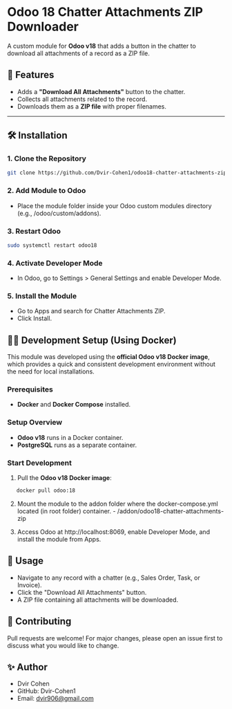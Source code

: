 # Odoo 18 Chatter Attachments ZIP Downloader

A custom module for **Odoo v18** that adds a button in the chatter to download all attachments of a record as a ZIP file.

## 📌 Features
- Adds a **"Download All Attachments"** button to the chatter.
- Collects all attachments related to the record.
- Downloads them as a **ZIP file** with proper filenames.

---

## 🛠️ Installation

### 1. Clone the Repository
```bash
git clone https://github.com/Dvir-Cohen1/odoo18-chatter-attachments-zip.git
```

### 2. Add Module to Odoo
- Place the module folder inside your Odoo custom modules directory (e.g., /odoo/custom/addons).

### 3. Restart Odoo
```bash
sudo systemctl restart odoo18
```

### 4. Activate Developer Mode
- In Odoo, go to Settings > General Settings and enable Developer Mode.

### 5. Install the Module
- Go to Apps and search for Chatter Attachments ZIP.
- Click Install.

## 🧑‍💻 Development Setup (Using Docker)
This module was developed using the **official Odoo v18 Docker image**, which provides a quick and consistent development environment without the need for local installations.  

### Prerequisites
- **Docker** and **Docker Compose** installed. 

### Setup Overview
- **Odoo v18** runs in a Docker container.  
- **PostgreSQL** runs as a separate container.  

### Start Development
1. Pull the **Odoo v18 Docker image**:
```bash
   docker pull odoo:18
```
2. Mount the module to the addon folder where the docker-compose.yml located (in root folder) container. -
/addon/odoo18-chatter-attachments-zip

3. Access Odoo at http://localhost:8069, enable Developer Mode, and install the module from Apps.


## 🚀 Usage
- Navigate to any record with a chatter (e.g., Sales Order, Task, or Invoice).
- Click the "Download All Attachments" button.
- A ZIP file containing all attachments will be downloaded.

## 📄 Contributing
Pull requests are welcome! For major changes, please open an issue first to discuss what you would like to change.

## ✨ Author
- Dvir Cohen
- GitHub: Dvir-Cohen1
- Email: dvir906@gmail.com